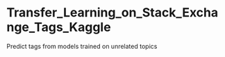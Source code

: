 # Transfer_Learning_on_Stack_Exchange_Tags_Kaggle
Predict tags from models trained on unrelated topics
